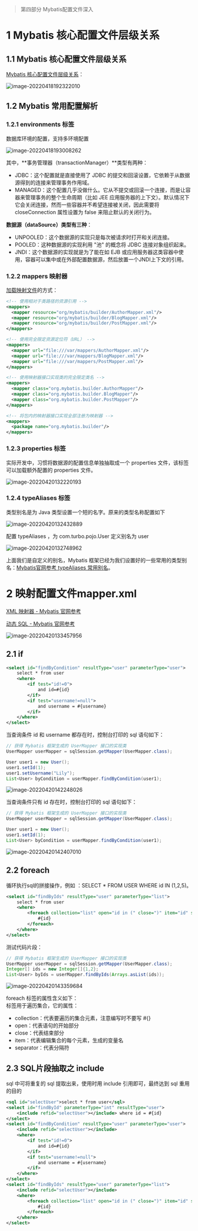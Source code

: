 > 第四部分 Mybatis配置文件深入

# 1 Mybatis 核心配置文件层级关系

## 1.1 Mybatis 核心配置文件层级关系

[Mybatis 核心配置文件层级关系](https://mybatis.org/mybatis-3/zh/configuration.html)：

![image-20220418192322010](assest/image-20220418192322010.png)



## 1.2 Mybatis 常用配置解析

### 1.2.1 environments 标签

数据库环境的配置，支持多环境配置

![image-20220418193008262](assest/image-20220418193008262.png)

其中，**事务管理器（transactionManager）**类型有两种：

- JDBC：这个配置就是直接使用了 JDBC 的提交和回滚设置，它依赖于从数据源得到的连接来管理事务作用域。
- MANAGED：这个配置几乎没做什么。它从不提交或回滚一个连接，而是让容器来管理事务的整个生命周期（比如 JEE 应用服务器的上下文）。默认情况下它会关闭连接，然而一些容器并不希望连接被关闭，因此需要将closeConnection 属性设置为 false 来阻止默认的关闭行为。

**数据源（dataSource）类型有三种**：

- UNPOOLED：这个数据源的实现只是每次被请求时打开和关闭连接。
- POOLED：这种数据源的实现利用 "池" 的概念将 JDBC 连接对象组织起来。
- JNDI：这个数据源的实现就是为了能在如 EJB 或应用服务器这类容器中使用，容器可以集中或在外部配置数据源，然后放置一个JNDI上下文的引用。



### 1.2.2 mappers 映射器

[加载映射文件](https://mybatis.org/mybatis-3/zh/configuration.html#mappers)的方式：

```xml
<!-- 使用相对于类路径的资源引用 -->
<mappers>
  <mapper resource="org/mybatis/builder/AuthorMapper.xml"/>
  <mapper resource="org/mybatis/builder/BlogMapper.xml"/>
  <mapper resource="org/mybatis/builder/PostMapper.xml"/>
</mappers>

<!-- 使用完全限定资源定位符（URL） -->
<mappers>
  <mapper url="file:///var/mappers/AuthorMapper.xml"/>
  <mapper url="file:///var/mappers/BlogMapper.xml"/>
  <mapper url="file:///var/mappers/PostMapper.xml"/>
</mappers>

<!-- 使用映射器接口实现类的完全限定类名 -->
<mappers>
  <mapper class="org.mybatis.builder.AuthorMapper"/>
  <mapper class="org.mybatis.builder.BlogMapper"/>
  <mapper class="org.mybatis.builder.PostMapper"/>
</mappers>

<!-- 将包内的映射器接口实现全部注册为映射器 -->
<mappers>
  <package name="org.mybatis.builder"/>
</mappers>
```

### 1.2.3 properties 标签

实际开发中，习惯将数据源的配置信息单独抽取成一个 properties 文件，该标签可以加载额外配置的 properties 文件。

![image-20220420132220193](assest/image-20220420132220193.png)

### 1.2.4 typeAliases 标签

类型别名是为 Java 类型设置一个短的名字。原来的类型名称配置如下

![image-20220420132432889](assest/image-20220420132432889.png)

配置 typeAliases ，为 com.turbo.pojo.User 定义别名为 user

![image-20220420132748962](assest/image-20220420132748962.png)

上面我们是自定义的别名，Mybatis 框架已经为我们设置好的一些常用的类型别名：[Mybatis官网参考 typeAliases 常用别名](https://mybatis.org/mybatis-3/zh/configuration.html#typeAliases)。

# 2 映射配置文件mapper.xml

[XML 映射器 - Mybatis 官网参考](https://mybatis.org/mybatis-3/zh/sqlmap-xml.html)

[动态 SQL - Mybatis 官网参考](https://mybatis.org/mybatis-3/zh/dynamic-sql.html)

![image-20220420133457956](assest/image-20220420133457956.png)

## 2.1 if

```xml
<select id="findByCondition" resultType="user" parameterType="user">
    select * from user
    <where>
        <if test="id!=0">
            and id=#{id}
        </if>
        <if test="username!=null">
            and username = #{username}
        </if>
    </where>
</select>
```

当查询条件 id 和 username 都存在时，控制台打印的 sql 语句如下：

```java
// 获得 Mybatis 框架生成的 UserMapper 接口的实现类
UserMapper userMapper = sqlSession.getMapper(UserMapper.class);

User user1 = new User();
user1.setId(1);
user1.setUsername("Lily");
List<User> byCondition = userMapper.findByCondition(user1);
```

![image-20220420142248026](assest/image-20220420142248026.png)

当查询条件只有 id 存在时，控制台打印的 sql 语句如下：

```java
// 获得 Mybatis 框架生成的 UserMapper 接口的实现类
UserMapper userMapper = sqlSession.getMapper(UserMapper.class);

User user1 = new User();
user1.setId(1);
List<User> byCondition = userMapper.findByCondition(user1);
```

![image-20220420142407010](assest/image-20220420142407010.png)

## 2.2 foreach

循环执行sql的拼接操作，例如 ：SELECT * FROM USER WHERE id IN (1,2,5)。

```xml
<select id="findByIds" resultType="user" parameterType="list">
    select * from user
    <where>
        <foreach collection="list" open="id in (" close=")" item="id" separator=",">
            #{id}
        </foreach>
    </where>
</select>
```

测试代码片段：

```java
// 获得 Mybatis 框架生成的 UserMapper 接口的实现类
UserMapper userMapper = sqlSession.getMapper(UserMapper.class);
Integer[] ids = new Integer[]{1,2};
List<User> byIds = userMapper.findByIds(Arrays.asList(ids));
```

![image-20220420143359684](assest/image-20220420143359684.png)



foreach 标签的属性含义如下：<br>标签用于遍历集合，它的属性：

- collection：代表要遍历的集合元素，注意编写时不要写 #{}
- open：代表语句的开始部分
- close：代表结束部分
- item：代表编辑集合的每个元素，生成的变量名
- separator：代表分隔符



## 2.3 SQL片段抽取之 include 

sql 中可将重复的 sql 提取出来，使用时用 include 引用即可，最终达到 sql 重用的目的

```xml
<sql id="selectUser">select * from user</sql>
<select id="findById" parameterType="int" resultType="user">
    <include refid="selectUser"></include> where id = #{id}
</select>
<select id="findByCondition" resultType="user" parameterType="user">
    <include refid="selectUser"></include>
    <where>
        <if test="id!=0">
            and id=#{id}
        </if>
        <if test="username!=null">
            and username = #{username}
        </if>
    </where>
</select>
<select id="findByIds" resultType="user" parameterType="list">
    <include refid="selectUser"></include>
    <where>
        <foreach collection="list" open="id in (" close=")" item="id" separator=",">
            #{id}
        </foreach>
    </where>
</select>
```